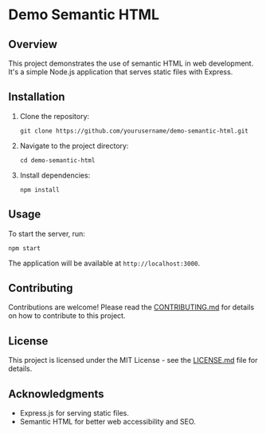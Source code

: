 # Demo Semantic HTML

## Overview

This project demonstrates the use of semantic HTML in web development. It's a simple Node.js application that serves static files with Express.

## Installation

1. Clone the repository:
   ```
   git clone https://github.com/yourusername/demo-semantic-html.git
   ```
2. Navigate to the project directory:
   ```
   cd demo-semantic-html
   ```
3. Install dependencies:
   ```
   npm install
   ```

## Usage

To start the server, run:
```
npm start
```

The application will be available at `http://localhost:3000`.

## Contributing

Contributions are welcome! Please read the [CONTRIBUTING.md](CONTRIBUTING.md) for details on how to contribute to this project.

## License

This project is licensed under the MIT License - see the [LICENSE.md](LICENSE.md) file for details.

## Acknowledgments

- Express.js for serving static files.
- Semantic HTML for better web accessibility and SEO.
